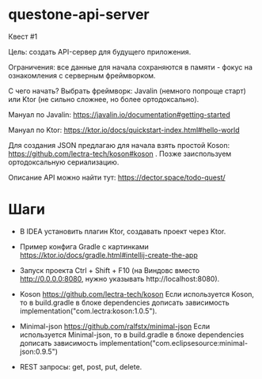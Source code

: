 
# questone-api-server

Квест #1

Цель: создать API-сервер для будущего приложения.

Ограничения: все данные для начала сохраняются в памяти - фокус на ознакомления с серверным фреймворком.

С чего начать? Выбрать фреймворк: Javalin (немного попроще старт) или Ktor (не сильно сложнее, но более ортодоксально).

Мануал по Javalin: https://javalin.io/documentation#getting-started

Мануал по Ktor: https://ktor.io/docs/quickstart-index.html#hello-world

Для создания JSON предлагаю для начала взять простой Koson: https://github.com/lectra-tech/koson#koson . Позже заиспользуем ортодоксальную сериализацию.

Описание API можно найти тут: https://dector.space/todo-quest/

# Шаги

- В IDEA установить плагин Ktor, создавать проект через Ktor.
- Пример конфига Gradle с картинками https://ktor.io/docs/gradle.html#intellij-create-the-app
- Запуск проекта Ctrl + Shift + F10 (на Виндовс вместо http://0.0.0.0:8080, нужно указывать http://localhost:8080).
- Koson
https://github.com/lectra-tech/koson
Если используется Koson, то в build.gradle в блоке dependencies дописать зависимость implementation("com.lectra:koson:1.0.5").

- Minimal-json
https://github.com/ralfstx/minimal-json
Если используется Minimal-json, то в build.gradle в блоке dependencies дописать зависимость implementation("com.eclipsesource:minimal-json:0.9.5")
- REST запросы: get, post, put, delete.
